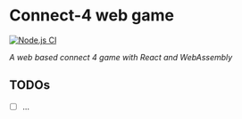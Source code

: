 # Connect-4 web game

[![Node.js CI](https://github.com/DanLen97/connect-4-react/actions/workflows/node.js.yml/badge.svg?branch=main)](https://github.com/DanLen97/connect-4-react/actions/workflows/node.js.yml)


_A web based connect 4 game with React and WebAssembly_


## TODOs

- [ ] ...
